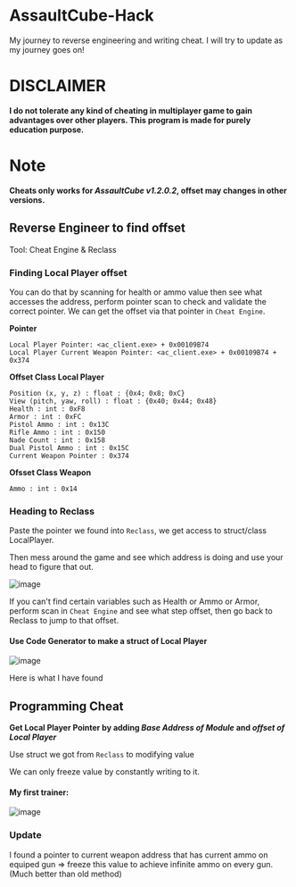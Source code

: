 # AssaultCube-Hack
My journey to reverse engineering and writing cheat. I will try to update as my journey goes on!

# DISCLAIMER
**I do not tolerate any kind of cheating in multiplayer game to gain advantages over other players. This program is made for purely education purpose.**

# Note
**Cheats only works for _AssaultCube v1.2.0.2_, offset may changes in other versions.**

## Reverse Engineer to find offset
Tool: Cheat Engine & Reclass

### Finding Local Player offset

You can do that by scanning for health or ammo value then see what accesses the address, perform pointer scan to check and validate the correct pointer.
We can get the offset via that pointer in `Cheat Engine`.

**Pointer**

```
Local Player Pointer: <ac_client.exe> + 0x00109B74
Local Player Current Weapon Pointer: <ac_client.exe> + 0x00109B74 + 0x374
```

**Offset Class Local Player**

```
Position (x, y, z) : float : {0x4; 0x8; 0xC}
View (pitch, yaw, roll) : float : {0x40; 0x44; 0x48}
Health : int : 0xF8
Armor : int : 0xFC
Pistol Ammo : int : 0x13C
Rifle Ammo : int : 0x150
Nade Count : int : 0x158
Dual Pistol Ammo : int : 0x15C
Current Weapon Pointer : 0x374
```

**Ofsset Class Weapon**

```
Ammo : int : 0x14
```

### Heading to Reclass

Paste the pointer we found into `Reclass`, we get access to struct/class LocalPlayer.

Then mess around the game and see which address is doing and use your head to figure that out.

![image](https://github.com/nmkha16/AssaultCube-Hack/assets/91834063/bc2f2d62-a03a-4dcb-97c6-567b4f64fc24)

If you can't find certain variables such as Health or Ammo or Armor, perform scan in `Cheat Engine` and see what step offset, then go back to Reclass to jump to that offset.

#### Use Code Generator to make a struct of Local Player

![image](https://github.com/nmkha16/AssaultCube-Hack/assets/91834063/4838e9ab-8676-4dda-8a5e-43536fca0c78)

Here is what I have found

## Programming Cheat

**Get Local Player Pointer by adding _Base Address of Module_ and _offset of Local Player_**

Use struct we got from `Reclass` to modifying value

We can only freeze value by constantly writing to it.

#### My first trainer:

![image](https://github.com/nmkha16/AssaultCube-Hack/assets/91834063/fdc8bcd0-7870-49ff-ba0e-c96297f3b65d)

### Update

I found a pointer to current weapon address that has current ammo on equiped gun => freeze this value to achieve infinite ammo on every gun. (Much better than old method)

